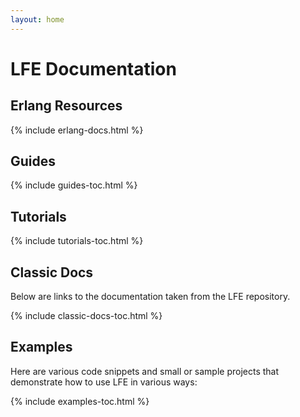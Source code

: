```yaml
---
layout: home
---
```


# LFE Documentation

## Erlang Resources

{% include erlang-docs.html %}

## Guides

{% include guides-toc.html %}

## Tutorials

{% include tutorials-toc.html %}

## Classic Docs

Below are links to the documentation taken from the LFE repository.

{% include classic-docs-toc.html %}

## Examples

Here are various code snippets and small or sample projects that demonstrate
how to use LFE in various ways:

{% include examples-toc.html %}
